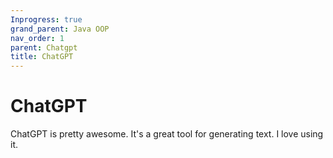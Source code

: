 ```yaml
---
Inprogress: true
grand_parent: Java OOP
nav_order: 1
parent: Chatgpt
title: ChatGPT
---
```


# ChatGPT

ChatGPT is pretty awesome. It's a great tool for generating text. I love using it.

<div class="bottom">
</div>
